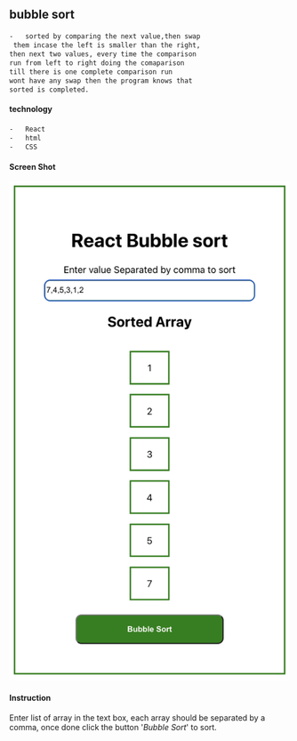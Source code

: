 ## bubble sort
    -   sorted by comparing the next value,then swap
     them incase the left is smaller than the right, 
    then next two values, every time the comparison 
    run from left to right doing the comaparison
    till there is one complete comparison run 
    wont have any swap then the program knows that 
    sorted is completed.

#### technology
    -   React
    -   html
    -   CSS

#### Screen Shot

<img src='./src/assets/bubble.png'>

#### Instruction

<p>Enter list of array in the text box, each array should be separated by a comma, once done click the button '<i>Bubble Sort</i>' to sort.</p>